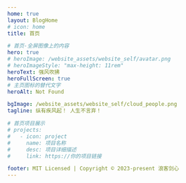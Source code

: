 ```yaml
---
home: true
layout: BlogHome
# icon: home
title: 首页

# 首页-全屏图像上的内容
hero: true
# heroImage: /website_assets/website_self/avatar.png
# heroImageStyle: "max-height: 11rem"
heroText: 强风吹拂
heroFullScreen: true
# 主页图标的替代文字
heroAlt: Not Found

bgImage: /website_assets/website_self/cloud_people.png
tagline: 纵有疾风起！ 人生不言弃！

# 首页项目展示
# projects:
#   - icon: project
#     name: 项目名称
#     desc: 项目详细描述
#     link: https://你的项目链接

footer: MIT Licensed | Copyright © 2023-present 浪客剑心
---
```

